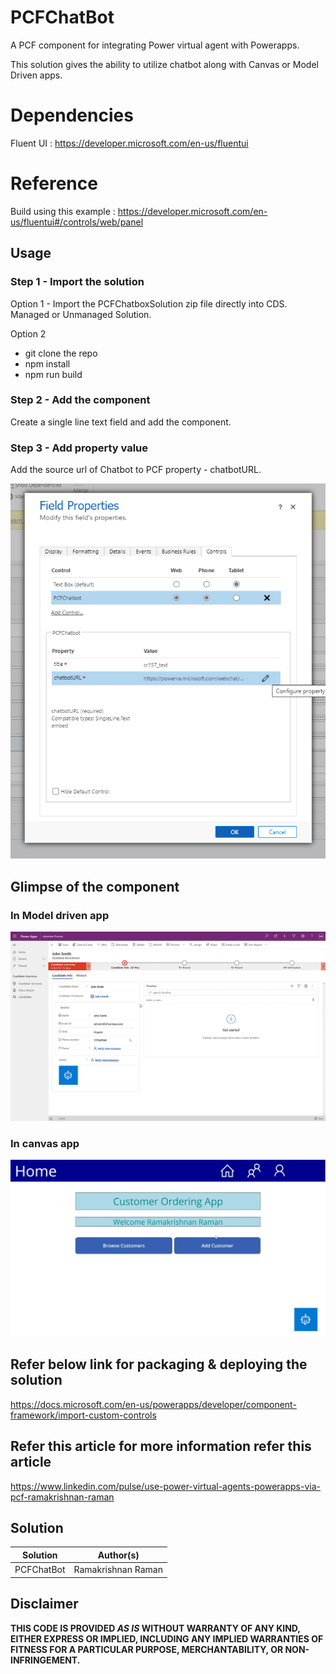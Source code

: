 # PCFChatBot

A PCF component for integrating Power virtual agent with Powerapps. 

This solution gives the ability to utilize chatbot along with Canvas or Model Driven apps.


# Dependencies
Fluent UI : https://developer.microsoft.com/en-us/fluentui

# Reference 

Build using this example : https://developer.microsoft.com/en-us/fluentui#/controls/web/panel

## Usage

### Step 1 - Import the solution

  Option 1 - Import the PCFChatboxSolution zip file directly into CDS. Managed or Unmanaged Solution.

  Option 2 
  - git clone the repo
  - npm install
  - npm run build
  
 ### Step 2 - Add the component
 Create a single line text field and add the component.
 
 ### Step 3 - Add property value
 
 Add the source url of Chatbot to PCF property - chatbotURL.

![](https://github.com/Ramakrishnan24689/PCFChatBot/blob/main/Chatbot/assets/Properties.png)

## Glimpse of the component 

### In Model driven app

![](https://github.com/Ramakrishnan24689/PCFChatBot/blob/main/Chatbot/assets/modedrivenapps.gif)

### In canvas app

![](https://github.com/Ramakrishnan24689/PCFChatBot/blob/main/Chatbot/assets/canvasapp.gif)


## Refer below link for packaging & deploying the solution

 https://docs.microsoft.com/en-us/powerapps/developer/component-framework/import-custom-controls 
 
## Refer this article for more information refer this article

 https://www.linkedin.com/pulse/use-power-virtual-agents-powerapps-via-pcf-ramakrishnan-raman

## Solution

Solution|Author(s)
--------|---------
PCFChatBot|Ramakrishnan Raman

## Disclaimer

**THIS CODE IS PROVIDED *AS IS* WITHOUT WARRANTY OF ANY KIND, EITHER EXPRESS OR IMPLIED, INCLUDING ANY IMPLIED WARRANTIES OF FITNESS FOR A PARTICULAR PURPOSE, MERCHANTABILITY, OR NON-INFRINGEMENT.**
